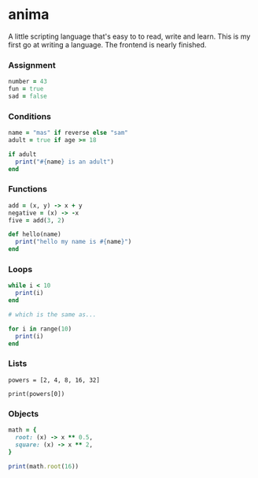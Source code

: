 # anima

A little scripting language that's easy to to read, write and learn. This is my first go
at writing a language. The frontend is nearly finished.


### Assignment

```ruby
number = 43
fun = true
sad = false
```


### Conditions

```ruby
name = "mas" if reverse else "sam"
adult = true if age >= 18

if adult
  print("#{name} is an adult")
end
```

### Functions

```ruby
add = (x, y) -> x + y
negative = (x) -> -x
five = add(3, 2)

def hello(name)
  print("hello my name is #{name}")
end
```


### Loops

```ruby
while i < 10
  print(i)
end

# which is the same as...

for i in range(10)
  print(i)
end
```


### Lists

```
powers = [2, 4, 8, 16, 32]

print(powers[0])
```


### Objects 

```ruby
math = {
  root: (x) -> x ** 0.5,
  square: (x) -> x ** 2,
}

print(math.root(16))
```

